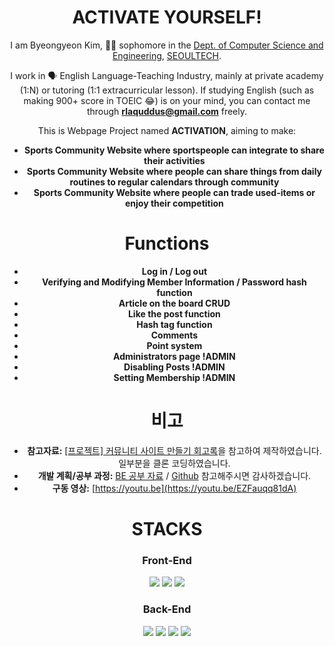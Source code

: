 <div align="center">
  
# ACTIVATE YOURSELF!

I am Byeongyeon Kim, :man_student: sophomore in the [Dept. of Computer Science and Engineering](https://computer.seoultech.ac.kr/), [SEOULTECH](https://www.seoultech.ac.kr/).

I work in :speaking_head: English Language-Teaching Industry, mainly at private academy (1:N) or tutoring (1:1 extracurricular lesson).
If studying English (such as making 900+ score in TOEIC :joy:) is on your mind, you can contact me through **rlaquddus@gmail.com** freely.

This is Webpage Project named **ACTIVATION**, aiming to make:
* **Sports Community Website where sportspeople can integrate to share their activities**
* **Sports Community Website where people can share things from daily routines to regular calendars through community**
* **Sports Community Website where people can trade used-items or enjoy their competition**

# Functions
* **Log in / Log out**
* **Verifying and Modifying Member Information / Password hash function**
* **Article on the board CRUD**
* **Like the post function**
* **Hash tag function**
* **Comments**
* **Point system**
* **Administrators page !ADMIN**
* **Disabling Posts !ADMIN**
* **Setting Membership !ADMIN**


# 비고

* **참고자료:** [[프로젝트] 커뮤니티 사이트 만들기 회고록](https://velog.io/@cloudcoke/%ED%94%84%EB%A1%9C%EC%A0%9D%ED%8A%B8-%EC%BB%A4%EB%AE%A4%EB%8B%88%ED%8B%B0-%EC%82%AC%EC%9D%B4%ED%8A%B8-%EB%A7%8C%EB%93%A4%EA%B8%B0-%ED%9A%8C%EA%B3%A0%EB%A1%9D/)을 참고하여 제작하였습니다. 일부분을 클론 코딩하였습니다.
* **개발 계획/공부 과정:** [BE 공부 자료](https://potent-spell-f28.notion.site/BE-Study-1183bce29b0880b082a5d97f9c221648?pvs=4) / [Github](https://github.com/Yeon73/BE_BlogPJ/) 참고해주시면 감사하겠습니다.
* **구동 영상:** [https://youtu.be](https://youtu.be/EZFauqq81dA)

# STACKS

### Front-End

<img src="https://img.shields.io/badge/HTML-E34F26?style=for-the-badge&logo=html5&logoColor=white"/>
<img src="https://img.shields.io/badge/CSS-1572B6?style=for-the-badge&logo=css3&logoColor=white"/>
<img src="https://img.shields.io/badge/Javascript-FFCD00?style=for-the-badge&logo=JavaScript&logoColor=white"/>

### Back-End

<img src="https://img.shields.io/badge/Node.js-339933?style=for-the-badge&logo=node.js&logoColor=white"/>
<img src="https://img.shields.io/badge/Express-000000?style=for-the-badge&logo=express&logoColor=white"/>
<img src="https://img.shields.io/badge/MySQL-4479A1?style=for-the-badge&logo=mysql&logoColor=white"/>
<img src="https://img.shields.io/badge/Sequelize-52B0E7?style=for-the-badge&logo=sequelize&logoColor=white"/>


</div>
